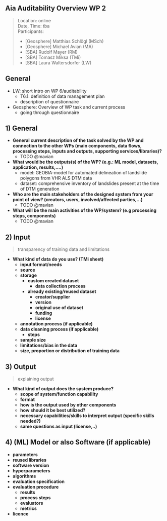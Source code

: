 ## Aia Auditability Overview WP 2 

> Location: online  
> Date, Time: tba  
> Participants:
> - [Geosphere] Matthias Schlögl (MSch)
> - [Geosphere] Michael Avian (MA)
> - [SBA] Rudolf Mayer (RM)
> - [SBA] Tomasz Miksa (TMi)
> - [SBA] Laura Waltersdorfer (LW)

## General
- LW: short intro on WP 6/auditability
    - T6.1: definition of data management plan
    - description of questionnaire
- Geosphere: Overview of WP task and current process
    - going through questionnaire

## 1) General
- **General current description of the task solved by the WP and connection to the other WPs (main components, data flows, processing steps, inputs and outputs, supporting services/libraries)?**
    - TODO @mavian
- **What would be the outputs(s) of the WP? (e.g.: ML model, datasets, application, results,....)**
    - model: GEOBIA-model for automated delineation of landslide polygons from VHR ALS DTM data
    - dataset: comprehensive inventory of landslides present at the time of DTM generation
- **Who are the main stakeholders of the designed system from your point of view? (creators, users, involved/affected parties,...)**
    - TODO @mavian
- **What will be the main activities of the WP/system? (e.g processing steps, components)**
    - TODO @mavian

## 2) Input

> transparency of training data and limitations

- **What kind of data do you use? (TMi sheet)**
    - **input format/needs**
    - **source**
    - **storage**
        - **custom created dataset**
            - **data collection process**
        - **already existing/reused dataset**
            - **creator/supplier**
            - **version**
            - **original use of dataset**
            - **funding**
            - **license**
    - **annotation process (if applicable)**
    - **data cleaning process (if applicable)**
        - **steps**
    - **sample size**
    - **limitations/bias in the data**
    - **size, proportion or distribution of training data**

## 3) Output

> explaining output

- **What kind of output does the system produce?**
    - **scope of system/function capability**
    - **format**
    - **how is the output used by other components**
    - **how should it be best utilized?**
    - **necessary capabilities/skills to interpret output (specific skills needed?)**
    - **same questions as input (license,..)**

## 4) (ML) Model or also Software (if applicable)

- **parameters**
- **reused libraries**
- **software version**
- **hyperparameters**
- **algorithms**
- **evaluation specification**
- **evaluation procedure**
    - **results**
    - **process steps**
    - **evaluators**
    - **metrics**
- **licence**

